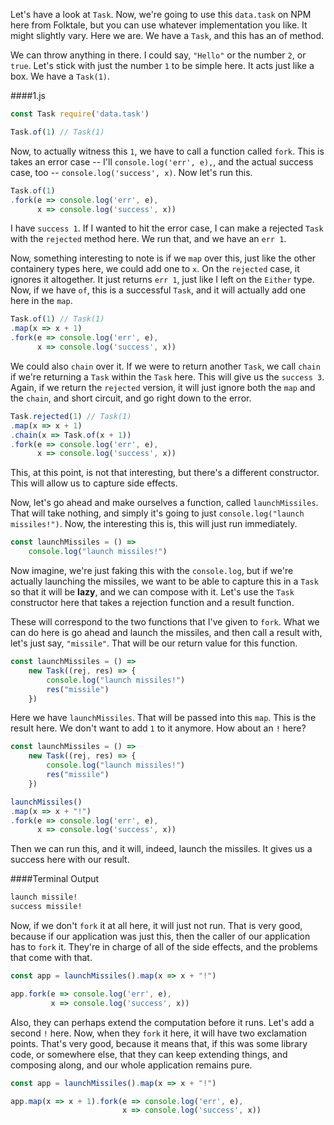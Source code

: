 Let's have a look at `Task`. Now, we're going to use this `data.task` on NPM here from Folktale, but you can use whatever implementation you like. It might slightly vary. Here we are. We have a `Task`, and this has an of method.

We can throw anything in there. I could say, `"Hello"` or the number `2`, or `true`. Let's stick with just the number `1` to be simple here. It acts just like a box. We have a `Task(1)`.

####1.js
```javascript
const Task require('data.task')

Task.of(1) // Task(1)
```

Now, to actually witness this `1`, we have to call a function called `fork`. This is takes an error case -- I'll `console.log('err', e),`, and the actual success case, too -- `console.log('success', x)`. Now let's run this.

```javascript
Task.of(1)
.fork(e => console.log('err', e),
      x => console.log('success', x))
```

I have `success 1`. If I wanted to hit the error case, I can make a rejected `Task` with the `rejected` method here. We run that, and we have an `err 1`.

Now, something interesting to note is if we `map` over this, just like the other containery types here, we could add one to `x`. On the `rejected` case, it ignores it altogether. It just returns `err 1`, just like I left on the `Either` type. Now, if we have `of`, this is a successful `Task`, and it will actually add one here in the `map`.

```javascript
Task.of(1) // Task(1)
.map(x => x + 1)
.fork(e => console.log('err', e),
      x => console.log('success', x))
```

We could also `chain` over it. If we were to return another `Task`, we call `chain` if we're returning a `Task` within the `Task` here. This will give us the `success 3`. Again, if we return the `rejected` version, it will just ignore both the `map` and the `chain`, and short circuit, and go right down to the error.

```javascript
Task.rejected(1) // Task(1)
.map(x => x + 1)
.chain(x => Task.of(x + 1))
.fork(e => console.log('err', e),
      x => console.log('success', x))
```

This, at this point, is not that interesting, but there's a different constructor. This will allow us to capture side effects.

Now, let's go ahead and make ourselves a function, called `launchMissiles`. That will take nothing, and simply it's going to just `console.log("launch missiles!")`. Now, the interesting this is, this will just run immediately.

```javascript
const launchMissiles = () => 
    console.log("launch missiles!")
```

Now imagine, we're just faking this with the `console.log`, but if we're actually launching the missiles, we want to be able to capture this in a `Task` so that it will be **lazy**, and we can compose with it. Let's use the `Task` constructor here that takes a rejection function and a result function.

These will correspond to the two functions that I've given to `fork`. What we can do here is go ahead and launch the missiles, and then call a result with, let's just say, `"missile"`. That will be our return value for this function.

```javascript
const launchMissiles = () => 
    new Task((rej, res) => {
        console.log("launch missiles!")
        res("missile")
    })
```

Here we have `launchMissiles`. That will be passed into this `map`. This is the result here. We don't want to add `1` to it anymore. How about an `!` here?

```javascript
const launchMissiles = () => 
    new Task((rej, res) => {
        console.log("launch missiles!")
        res("missile")
    })

launchMissiles()
.map(x => x + "!")
.fork(e => console.log('err', e),
      x => console.log('success', x))
```

Then we can run this, and it will, indeed, launch the missiles. It gives us a success here with our result.

####Terminal Output
```bash
launch missile!
success missile!
```

Now, if we don't `fork` it at all here, it will just not run. That is very good, because if our application was just this, then the caller of our application has to `fork` it. They're in charge of all of the side effects, and the problems that come with that.

```javascript
const app = launchMissiles().map(x => x + "!")

app.fork(e => console.log('err', e),
         x => console.log('success', x))
```

Also, they can perhaps extend the computation before it runs. Let's add a second `!` here. Now, when they `fork` it here, it will have two exclamation points. That's very good, because it means that, if this was some library code, or somewhere else, that they can keep extending things, and composing along, and our whole application remains pure.

```javascript
const app = launchMissiles().map(x => x + "!")

app.map(x => x + 1).fork(e => console.log('err', e),
                         x => console.log('success', x))
```